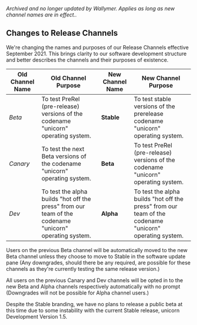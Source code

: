 *Archived and no longer updated by Wallymer. Applies as long as new channel names are in effect..*

## Changes to Release Channels  
We're changing the names and purposes of our Release Channels effective September 2021. This brings clarity to our software development structure and better describes the channels and their purposes of existence.

| Old Channel Name | Old Channel Purpose | New Channel Name | New Channel Purpose | 
|------------------|---------------------|------------------|---------------------|
| *Beta* | To test PreRel (pre-release) versions of the codename "unicorn" operating system. | **Stable** | To test stable versions of the prerelease codename "unicorn" operating system. |
| *Canary* | To test the next Beta versions of the codename "unicorn" operating system. | **Beta** | To test PreRel (pre-release) versions of the codename "unicorn" operating system. | **Stable** | To test more stable versions of the prerelease codename "unicorn" operating system. |
| *Dev* | To test the alpha builds "hot off the press" from our team of the codename "unicorn" operating system. | **Alpha** | To test the alpha builds "hot off the press" from our team of the codename "unicorn" operating system. |

Users on the previous Beta channel will be automatically moved to the new Beta channel unless they choose to move to Stable in the software update pane (Any downgrades, should there be any required, are possible for these channels as they're currently testing the same release version.)

All users on the previous Canary and Dev channels will be opted in to the new Beta and Alpha channels respectively automatically with no prompt (Downgrades will not be possible for Alpha channel users.)

Despite the Stable branding, we have no plans to release a public beta at this time due to some instability with the current Stable release, unicorn Development Version 1.5.
